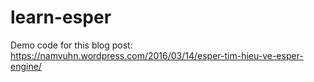 # learn-esper
Demo code for this blog post: https://namvuhn.wordpress.com/2016/03/14/esper-tim-hieu-ve-esper-engine/
